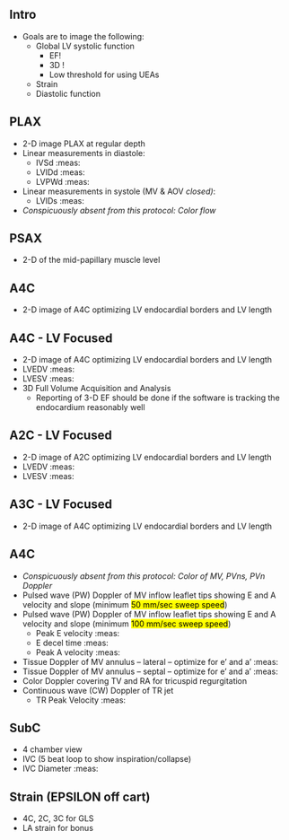 ## Intro

- Goals are to image the following:
  - Global LV systolic function
    - EF!
    - 3D !
    - Low threshold for using UEAs
  - Strain
  - Diastolic function

## PLAX

- 2-D image PLAX at regular depth
- Linear measurements in diastole:
  - IVSd :meas:
  - LVIDd :meas:
  - LVPWd :meas:
- Linear measurements in systole (MV & AOV _closed)_:
  - LVIDs :meas:
- _Conspicuously absent from this protocol: Color flow_

## PSAX

- 2-D of the mid-papillary muscle level

## A4C

- 2-D image of A4C optimizing LV endocardial borders and LV length

## A4C - LV Focused

- 2-D image of A4C optimizing LV endocardial borders and LV length
- LVEDV :meas:
- LVESV :meas:
- 3D Full Volume Acquisition and Analysis
  - Reporting of 3-D EF should be done if the software is tracking the endocardium reasonably well

## A2C - LV Focused

- 2-D image of A2C optimizing LV endocardial borders and LV length
- LVEDV :meas:
- LVESV :meas:

## A3C - LV Focused

- 2-D image of A4C optimizing LV endocardial borders and LV length

## A4C

- _Conspicuously absent from this protocol: Color of MV, PVns, PVn Doppler_
- Pulsed wave (PW) Doppler of MV inflow leaflet tips showing E and A velocity and slope (minimum <mark>50 mm/sec sweep speed</mark>)
- Pulsed wave (PW) Doppler of MV inflow leaflet tips showing E and A velocity and slope (minimum <mark>100 mm/sec sweep speed</mark>)
  - Peak E velocity :meas:
  - E decel time :meas:
  - Peak A velocity :meas:
- Tissue Doppler of MV annulus – lateral – optimize for e’ and a’ :meas:
- Tissue Doppler of MV annulus – septal – optimize for e’ and a’ :meas:
- Color Doppler covering TV and RA for tricuspid regurgitation
- Continuous wave (CW) Doppler of TR jet
  - TR Peak Velocity :meas:

## SubC

- 4 chamber view
- IVC (5 beat loop to show inspiration/collapse)
- IVC Diameter :meas:

## Strain (EPSILON off cart)  

- 4C, 2C, 3C for GLS
- LA strain for bonus